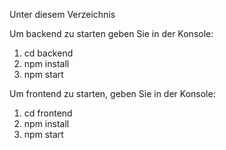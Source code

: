 Unter diesem Verzeichnis

Um backend zu starten geben Sie in der Konsole:

1. cd backend
2. npm install
3. npm start

Um frontend zu starten, geben Sie in der Konsole:

1. cd frontend
2. npm install
3. npm start
